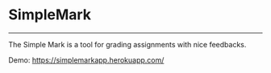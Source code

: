 # SimpleMark
---
The Simple Mark is a tool for grading assignments with nice feedbacks.

Demo: https://simplemarkapp.herokuapp.com/